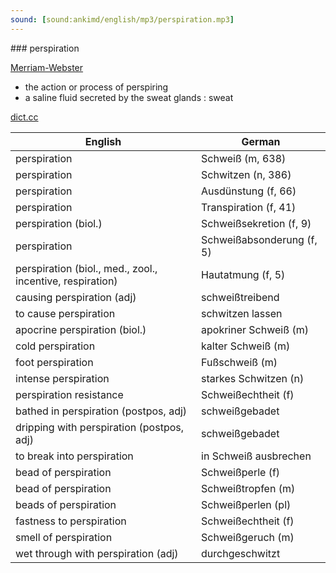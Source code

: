 ```yaml
---
sound: [sound:ankimd/english/mp3/perspiration.mp3]
---
```


\### perspiration

[Merriam-Webster](https://www.merriam-webster.com/dictionary/perspiration)

- the action or process of perspiring
- a saline fluid secreted by the sweat glands : sweat

[dict.cc](https://www.dict.cc/perspiration)

| English        | German       |
| -------------- | ------------ |
| perspiration | Schweiß (m, 638) |
| perspiration | Schwitzen (n, 386) |
| perspiration | Ausdünstung (f, 66) |
| perspiration | Transpiration (f, 41) |
| perspiration (biol.) | Schweißsekretion (f, 9) |
| perspiration | Schweißabsonderung (f, 5) |
| perspiration (biol., med., zool., incentive, respiration) | Hautatmung (f, 5) |
| causing perspiration (adj) | schweißtreibend |
| to cause perspiration | schwitzen lassen |
| apocrine perspiration (biol.) | apokriner Schweiß (m) |
| cold perspiration | kalter Schweiß (m) |
| foot perspiration | Fußschweiß (m) |
| intense perspiration | starkes Schwitzen (n) |
| perspiration resistance | Schweißechtheit (f) |
| bathed in perspiration (postpos, adj) | schweißgebadet |
| dripping with perspiration (postpos, adj) | schweißgebadet |
| to break into perspiration | in Schweiß ausbrechen |
| bead of perspiration | Schweißperle (f) |
| bead of perspiration | Schweißtropfen (m) |
| beads of perspiration | Schweißperlen (pl) |
| fastness to perspiration | Schweißechtheit (f) |
| smell of perspiration | Schweißgeruch (m) |
| wet through with perspiration (adj) | durchgeschwitzt |
